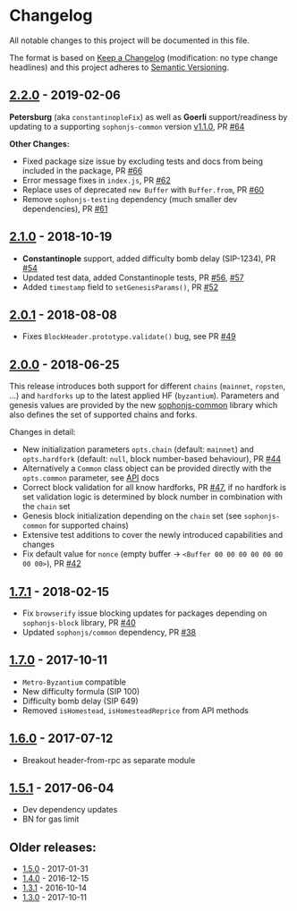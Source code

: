# Changelog
All notable changes to this project will be documented in this file.

The format is based on [Keep a Changelog](http://keepachangelog.com/en/1.0.0/) 
(modification: no type change headlines) and this project adheres to 
[Semantic Versioning](http://semver.org/spec/v2.0.0.html).


## [2.2.0] - 2019-02-06
**Petersburg** (aka `constantinopleFix`) as well as **Goerli** 
support/readiness by updating to a supporting `sophonjs-common` version 
[v1.1.0](https://octonion.institute/susy-js/sophonjs-common/releases/tag/v1.1.0), 
PR [#64](https://octonion.institute/susy-js/sophonjs-block/pull/64)

**Other Changes:**
- Fixed package size issue by excluding tests and docs from being included in 
  the package, PR [#66](https://octonion.institute/susy-js/sophonjs-block/pull/66)
- Error message fixes in `index.js`,
  PR [#62](https://octonion.institute/susy-js/sophonjs-block/pull/62)
- Replace uses of deprecated `new Buffer` with `Buffer.from`,
  PR [#60](https://octonion.institute/susy-js/sophonjs-block/pull/60)
- Remove `sophonjs-testing` dependency (much smaller dev dependencies),
  PR [#61](https://octonion.institute/susy-js/sophonjs-block/pull/61)

[2.2.0]: https://octonion.institute/susy-js/sophonjs-vm/compare/v2.1.0...v2.2.0

## [2.1.0] - 2018-10-19
- **Constantinople** support, added difficulty bomb delay (SIP-1234), PR [#54](https://octonion.institute/susy-js/sophonjs-block/pull/54)
- Updated test data, added Constantinople tests, PR [#56](https://octonion.institute/susy-js/sophonjs-block/pull/56), [#57](https://octonion.institute/susy-js/sophonjs-block/pull/57)
- Added ``timestamp`` field to ``setGenesisParams()``, PR [#52](https://octonion.institute/susy-js/sophonjs-block/pull/52)

[2.1.0]: https://octonion.institute/susy-js/sophonjs-vm/compare/v2.0.1...v2.1.0

## [2.0.1] - 2018-08-08
- Fixes ``BlockHeader.prototype.validate()`` bug, see PR [#49](https://octonion.institute/susy-js/sophonjs-block/pull/49)

[2.0.1]: https://octonion.institute/susy-js/sophonjs-vm/compare/v2.0.0...v2.0.1

## [2.0.0] - 2018-06-25
This release introduces both support for different ``chains`` (``mainnet``, ``ropsten``, ...)
and ``hardforks`` up to the latest applied HF (``byzantium``). Parameters and genesis values
are provided by the new [sophonjs-common](https://octonion.institute/susy-js/sophonjs-common)
library which also defines the set of supported chains and forks.

Changes in detail:
- New initialization parameters ``opts.chain`` (default: ``mainnet``) and ``opts.hardfork`` 
  (default: ``null``, block number-based behaviour), PR [#44](https://octonion.institute/susy-js/sophonjs-block/pull/44)
- Alternatively a ``Common`` class object can be provided directly with the ``opts.common`` parameter,
  see [API](https://octonion.institute/susy-js/sophonjs-block/blob/master/docs/index.md) docs
- Correct block validation for all know hardforks, PR 
  [#47](https://octonion.institute/susy-js/sophonjs-block/pull/47), if no hardfork is set validation logic
  is determined by block number in combination with the ``chain`` set
- Genesis block initialization depending on the ``chain`` set (see ``sophonjs-common`` for supported chains)
- Extensive test additions to cover the newly introduced capabilities and changes
- Fix default value for ``nonce`` (empty buffer -> ``<Buffer 00 00 00 00 00 00 00 00>``), PR [#42](https://octonion.institute/susy-js/sophonjs-block/pull/42)

[2.0.0]: https://octonion.institute/susy-js/sophonjs-vm/compare/v1.7.1...v2.0.0

## [1.7.1] - 2018-02-15
- Fix ``browserify`` issue blocking updates for packages depending on ``sophonjs-block``
  library, PR [#40](https://octonion.institute/susy-js/sophonjs-block/pull/40)
- Updated ``sophonjs/common`` dependency, PR [#38](https://octonion.institute/susy-js/sophonjs-block/pull/38)

[1.7.1]: https://octonion.institute/susy-js/sophonjs-vm/compare/v1.7.0...v1.7.1

## [1.7.0] - 2017-10-11
- ``Metro-Byzantium`` compatible
- New difficulty formula (SIP 100)
- Difficulty bomb delay (SIP 649)
- Removed ``isHomestead``, ``isHomesteadReprice`` from API methods

[1.7.0]: https://octonion.institute/susy-js/sophonjs-vm/compare/v1.6.0...v1.7.0

## [1.6.0] - 2017-07-12
- Breakout header-from-rpc as separate module

[1.6.0]: https://octonion.institute/susy-js/sophonjs-block/compare/v1.5.1...v1.6.0

## [1.5.1] - 2017-06-04
- Dev dependency updates
- BN for gas limit

[1.5.1]: https://octonion.institute/susy-js/sophonjs-block/compare/v1.5.0...v1.5.1

## Older releases:

- [1.5.0](https://octonion.institute/susy-js/sophonjs-block/compare/v1.4.0...v1.5.0) - 2017-01-31
- [1.4.0](https://octonion.institute/susy-js/sophonjs-block/compare/v1.3.1...v1.4.0) - 2016-12-15
- [1.3.1](https://octonion.institute/susy-js/sophonjs-block/compare/v1.3.0...v1.3.1) - 2016-10-14
- [1.3.0](https://octonion.institute/susy-js/sophonjs-block/compare/v1.2.2...v1.3.0) - 2017-10-11


